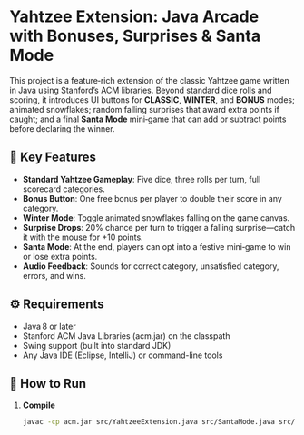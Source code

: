# Yahtzee Extension: Java Arcade with Bonuses, Surprises & Santa Mode

This project is a feature‑rich extension of the classic Yahtzee game written in Java using Stanford’s ACM libraries. Beyond standard dice rolls and scoring, it introduces UI buttons for **CLASSIC**, **WINTER**, and **BONUS** modes; animated snowflakes; random falling surprises that award extra points if caught; and a final **Santa Mode** mini‑game that can add or subtract points before declaring the winner.

## 🎯 Key Features

- **Standard Yahtzee Gameplay**: Five dice, three rolls per turn, full scorecard categories.  
- **Bonus Button**: One free bonus per player to double their score in any category.  
- **Winter Mode**: Toggle animated snowflakes falling on the game canvas.  
- **Surprise Drops**: 20% chance per turn to trigger a falling surprise—catch it with the mouse for +10 points.  
- **Santa Mode**: At the end, players can opt into a festive mini‑game to win or lose extra points.  
- **Audio Feedback**: Sounds for correct category, unsatisfied category, errors, and wins.  

## ⚙️ Requirements

- Java 8 or later  
- Stanford ACM Java Libraries (acm.jar) on the classpath  
- Swing support (built into standard JDK)  
- Any Java IDE (Eclipse, IntelliJ) or command-line tools

## 🚀 How to Run

1. **Compile**  
   ```bash
   javac -cp acm.jar src/YahtzeeExtension.java src/SantaMode.java src/YahtzeeConstants2.java
